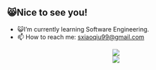 ## 😸Nice to see you!

<!--
- 🔭 I’m currently working on ...
- 🌱 I’m currently learning ...
- 👯 I’m looking to collaborate on ...
- 🤔 I’m looking for help with ...
- 💬 Ask me about ...
- 📫 How to reach me: ...
- 😄 Pronouns: ...
- ⚡ Fun fact: ...
-->

- 😺I’m currently learning Software Engineering.
- 📫 How to reach me: [sxiaoqiu99@gmail.com](sxiaoqiu99@gmail.com)
<div align="center"> <img src="https://github-readme-streak-stats.herokuapp.com/?user=NekoGoow" /> </div>
<div align="center"> <img src="https://activity-graph.herokuapp.com/graph?username=NekoGoow&theme=xcode" /> </div>

